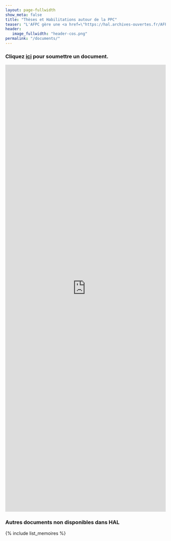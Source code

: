 ```yaml
---
layout: page-fullwidth
show_meta: false
title: "Thèses et Habilitations autour de la PPC"
teaser: "L'AFPC gère une <a href=\"https://hal.archives-ouvertes.fr/AFPC\">collection hal</a> des thèses et HDR autour de la programmation par contraintes.</br>D'autres documents non référencés sur hal sont disponibles en bas de page.</br>L'association ACP maintient aussi une collection internationale sur son <a href=\"http://cp2014.a4cp.org/theses\">site</a>."
header:
   image_fullwidth: "header-cos.png"
permalink: "/documents/"
---
```


### Cliquez [ici](https://forms.office.com/Pages/ResponsePage.aspx?id=fUQgvFKJzUqD5F1otezkb_ik15fPGnROgx-GcCjKbjBURU81RU9BNEdDWjRCU1pMSlYwMUVOOEpQRi4u) pour soumettre un document.

<iframe src="https://hal.archives-ouvertes.fr/AFPC/" height="1400" width="100%" allowfullscreen="" frameborder="0"></iframe>


### Autres documents non disponibles dans HAL
{% include list_memoires %}
